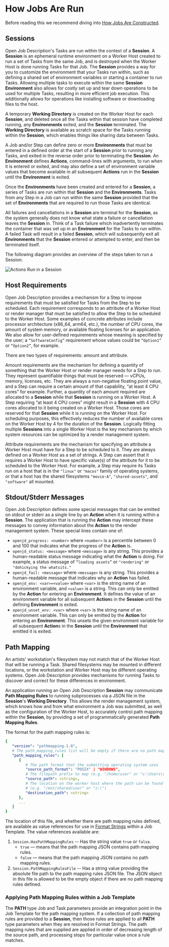 # How Jobs Are Run

Before reading this we recommend diving into [How Jobs Are Constructed](How-Jobs-Are-Constructed.md).

## Sessions

Open Job Description's Tasks are run within the context of a **Session**. A **Session** is an ephemeral runtime 
environment on a Worker Host created to run a set of Tasks from the same Job, and is destroyed when the Worker Host is 
done running Tasks for that Job. The **Session** provides a way for you to customize the environment that your Tasks 
run within, such as defining a shared set of environment variables or starting a container to run Tasks. Allowing 
multiple tasks to execute within the same **Session** **Environment** also allows for costly set up and tear down operations
to be used for multiple Tasks, resulting in more efficient job execution. This additionally allows for operations like
installing software or downloading files to the host.

A temporary **Working Directory** is created on the Worker Host for each **Session**, and deleted once all the Tasks 
within that session have completed running, any **Environments** exited, and the **Session** terminated. The 
**Working Directory** is available as scratch space for the Tasks running within the **Session**, which enables things 
like sharing data between Tasks.

A Job and/or Step can define zero or more **Environments** that must be entered in a defined order at the start of
a **Session** prior to running any Tasks, and exited in the reverse order prior to terminating the **Session**. An 
**Environment** defines **Actions**, command-lines with arguments, to run when it is entered or exited, and may also 
define a set of environment variable values that become available in all subsequent **Actions** run in the **Session**
until the **Environment** is exited.

Once the **Environments** have been created and entered for a **Session**, a series of Tasks are run within that 
**Session** and the **Environments**. Tasks from any Step in a Job can run within the same **Session** provided that 
the set of **Environments** that are required to run those Tasks are identical.

All failures and cancellations in a **Session** are terminal for the **Session**, as the system generally does not know 
what state a failure or cancellation leaves the **Session** in. Think of a Task failure which inadvertently terminates 
the container that was set up in an **Environment** for the Tasks to run 
within. A failed Task will result in a failed **Session**, which will subsequently exit all **Environments** that the 
**Session** entered or attempted to enter, and then be terminated itself.

The following diagram provides an overview of the steps taken to run a Session.

![Actions Run in a Session](./images/2023-09_how_jobs_are_run.png)

## Host Requirements

Open Job Description provides a mechanism for a Step to impose requirements that must be satisfied for Tasks from the 
Step to be scheduled. Each requirement corresponds to an attribute of a Worker Host or render manager that must be 
satisfied to allow the Step to be scheduled to the Worker Host. Some examples of concrete attributes include 
processor architecture (x86_64, arm64, etc.), the number of CPU cores, the amount of system memory, or available 
floating licenses for an application. We also allow for user-defined requirements whose meaning is specified by the 
user; a `“SoftwareConfig”` requirement whose values could be `“Option1”` or `“Option2”`, for example.

There are two types of requirements: amount and attribute.

Amount requirements are the mechanism for defining a quantity of something that the Worker Host or render manager needs
for a Step to run. They represent quantifiable things that must be reserved — vCPUs, memory, licenses, etc. They are 
always a non-negative floating point value, and a Step can require a certain amount of that capability, “at least 4 CPU 
cores” for example. Further, a quantity of each amount required are allocated to a **Session** while that **Session**
is running on a Worker Host. A Step requiring “at least 4 CPU cores” might result in a **Session** with 4 CPU cores 
allocated to it being created on a Worker Host. Those cores are reserved for that **Session** while it is running on 
the Worker Host. For scheduling purposes, this effectively reduces the number of available cores on the Worker Host by 
4 for the duration of the **Session**. Logically fitting multiple **Sessions** into a single Worker Host is the key 
mechanism by which system resources can be optimized by a render management system.

Attribute requirements are the mechanism for specifying an attribute a Worker Host must have for a Step to be scheduled 
to it. They are always defined on a Worker Host as a set of strings. A Step can assert that it requires a Worker Host to
have specific value(s) of the attribute for it to be scheduled to the Worker Host. For example, a Step may require its 
Tasks run on a host that is in the `"linux"` or `"macos"` family of operating systems, or that a host has the shared 
filesystems `"movie-A"`, `"shared-assets"`, and `"software"` all mounted.

## Stdout/Stderr Messages

Open Job Description defines some special messages that can be emitted on stdout or stderr as a single line by an 
**Action** when it is running within a **Session**. The application that is running the **Action** may intercept these 
messages to convey information about the **Action** to the render management system. These special lines contain one of:

* `openjd_progress: <number>` where `<number>` is a percentile between 0 and 100 that indicates what the progress of 
  the **Action** is.
* `openjd_status: <message>` where `<message>` is any string. This provides a human-readable status message indicating 
  what the **Action** is doing. For example, a status message of `“loading assets”` or `"rendering"` or 
  `"dohickying the whatsits."`
* `openjd_fail: <message>` where `<message>` is any string. This provides a human-readable message that indicates why 
  an **Action** has failed.
* `openjd_env: <var>=<value>` where `<var>` is the string name of an environment variable, and `<value>` is a string. This
  can only be emitted by the **Action** for entering an **Environment**. It defines the value of an environment variable for
  all subsequent **Action**s in the **Session** until the defining **Environment** is exited.
* `openjd_unset_env: <var>` where `<var>` is the string name of an environment variable. This can only be emitted by the
  **Action** for entering an **Environment**. This unsets the given environment variable for all subsequent **Action**s
  in the **Session** until the **Environment** that emitted it is exited.

## Path Mapping

An artists' workstation's filesystem may not match that of the Worker Host that will be running a Task. Shared
filesystems may be mounted in different locations, or the workstation and Worker Host may be different operating systems.
Open Job Description provides mechanisms for running Tasks to discover and correct for these differences in environment.

An application running an Open Job Description **Session** may communicate **Path Mapping Rules** to running subprocesses 
via a JSON file in the **Session**'s **Working Directory**. This allows the render management system, which knows how and
from what environment a Job was submitted, as well as the configuration of the Worker Host, to accurately control path
mapping within the **Session**, by providing a set of programmatically generated **Path Mapping Rules**.

The format for the path mapping rules is:

```yaml
{
   "version": "pathmapping-1.0",
   # The path_mapping_rules list will be empty if there are no path mapping rules defined
   "path_mapping_rules": [ 
      {
         # The path format that the submitting operating system uses
         "source_path_format": "POSIX" | "WINDOWS",
         # The filepath prefix to map (e.g. "/home/user" or "c:\Users\user")
         "source_path": <string>,
         # The location on the worker host where the path can be found
         # (e.g. "/mnt/shared/user" or "z:\")
         "destination_path": <string>
      },
      ...
   ]
}
```

The location of this file, and whether there are path mapping rules defined, are available as value references for
use in [Format Strings](How-Jobs-Are-Constructed#format-strings) within a Job Template. The value references available are:

1. `Session.HasPathMappingRules` -- Has the string value `true` or `false`.
    * `true` — means that the path mapping JSON contains path mapping rules.
    * `false` — means that the path mapping JSON contains no path mapping rules.
2. `Session.PathMappingRulesFile` -- Has a string value providing the absolute file path to the path mapping rules JSON file.
   The JSON object in this file is allowed to be the empty object if there are no path mapping rules defined.

### Applying Path Mapping Rules within a Job Template

The **PATH** type Job and Task parameters provide an integration point in the Job Template for the path mapping system. 
If a collection of path mapping rules are provided to a **Session**, then those rules are applied to all **PATH** type 
parameters when they are resolved in Format Strings. The path mapping rules that are supplied are applied in order of 
decreasing length of the source path, and processing stops for particular value once a rule matches.
